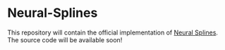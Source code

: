 # Neural-Splines
This repository will contain the official implementation of [Neural Splines](https://todo.put.the.link.here). The source code will be available soon!
